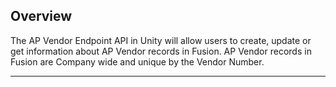 ## Overview

The AP Vendor Endpoint API in Unity will allow users to create, update or get information about AP Vendor records in Fusion.   AP Vendor records in Fusion are Company wide and unique by the Vendor Number.

---